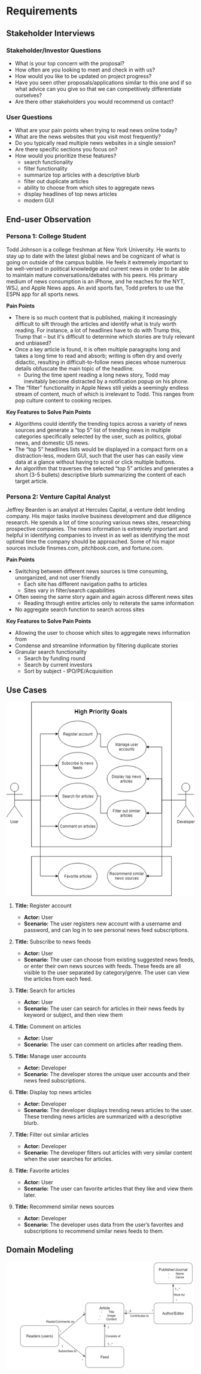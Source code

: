 # Requirements

## Stakeholder Interviews
### Stakeholder/Investor Questions
* What is your top concern with the proposal?
* How often are you looking to meet and check in with us?
* How would you like to be updated on project progress?
* Have you seen other proposals/applications similar to this one and if so what advice can you give so that we can competitively differentiate ourselves?
* Are there other stakeholders you would recommend us contact?

### User Questions
* What are your pain points when trying to read news online today? 
* What are the news websites that you visit most frequently?
* Do you typically read multiple news websites in a single session?
* Are there specific sections you focus on?
* How would you prioritize these features?
	* search functionality
	* filter functionality
	* summarize top articles with a descriptive blurb
	* filter out duplicate articles
	* ability to choose from which sites to aggregate news
	* display headlines of top news articles
	* modern GUI

## End-user Observation
### Persona 1: College Student
Todd Johnson is a college freshman at New York University. He wants to stay up to date with the latest global news and be cognizant of what is going on outside of the campus bubble. He feels it extremely important to be well-versed in political knowledge and current news in order to be able to maintain mature conversations/debates with his peers. His primary medium of news consumption is an iPhone, and he reaches for the NYT, WSJ, and Apple News apps. An avid sports fan, Todd prefers to use the ESPN app for all sports news.

**Pain Points**
* There is so much content that is published, making it increasingly difficult to sift through the articles and identify what is truly worth reading. For instance, a lot of headlines have to do with Trump this, Trump that – but it's difficult to determine which stories are truly relevant and unbiased?
* Once a key article is found, it is often multiple paragraphs long and takes a long time to read and absorb; writing is often dry and overly didactic, resulting in difficult-to-follow news pieces whose numerous details obfuscate the main topic of the headline.
	* During the time spent reading a long news story, Todd may inevitably become distracted by a notification popup on his phone.
* The “filter” functionality in Apple News still yields a seemingly endless stream of content, much of which is irrelevant to Todd. This ranges from pop culture content to cooking recipes.

**Key Features to Solve Pain Points**
* Algorithms could identify the trending topics across a variety of news sources and generate a “top 5” list of trending news in multiple categories specifically selected by the user, such as politics, global news, and domestic US news. 
* The “top 5” headlines lists would be displayed in a compact form on a distraction-less, modern GUI, such that the user has can easily view data at a glance without having to scroll or click multiple buttons.
* An algorithm that traverses the selected “top 5” articles and generates a short (3-5 bullets) descriptive blurb summarizing the content of each target article.

### Persona 2: Venture Capital Analyst
Jeffrey Bearden is an analyst at Hercules Capital, a venture debt lending company. His major tasks involve business development and due diligence research. He spends a lot of time scouring various news sites, researching prospective companies. The news information is extremely important and helpful in identifying companies to invest in as well as identifying the most optimal time the company should be approached. Some of his major sources include finsmes.com, pitchbook.com, and fortune.com.

**Pain Points**
* Switching between different news sources is time consuming, unorganized, and not user friendly
	* Each site has different navigation paths to articles 
	* Sites vary in filter/search capabilities
* Often seeing the same story again and again across different news sites
	* Reading through entire articles only to reiterate the same information
* No aggregate search function to search across sites 

**Key Features to Solve Pain Points**
* Allowing the user to choose which sites to aggregate news information from
* Condense and streamline information by filtering duplicate stories
* Granular search functionality 
	* Search by funding round
	* Search by current investors
	* Sort by subject - IPO/PE/Acquisition


## Use Cases
![Use Case Diagram](use-case-diagram.png)

1. **Title:** Register account
    - **Actor:** User
    - **Scenario:** The user registers new account with a username and password, and can log in to see personal news feed subscriptions.

2. **Title:** Subscribe to news feeds
    - **Actor:** User
    - **Scenario:** The user can choose from existing suggested news feeds, or enter their own news sources with feeds. These feeds are all visible to the user separated by category/genre. The user can view the articles from each feed. 

3. **Title:** Search for articles
    - **Actor:** User
    - **Scenario:** The user can search for articles in their news feeds by keyword or subject, and then view them 
    
4. **Title:** Comment on articles
    - **Actor:** User
    - **Scenario:** The user can comment on articles after reading them.
    
5. **Title:** Manage user accounts
    - **Actor:** Developer
    - **Scenario:** The developer stores the unique user accounts and their news feed subscriptions.
    
6. **Title:** Display top news articles
    - **Actor:** Developer
    - **Scenario:** The developer displays trending news articles to the user. These trending news articles are summarized with a descriptive blurb.

7. **Title:** Filter out similar articles
    - **Actor:** Developer
    - **Scenario:** The developer filters out articles with very similar content when the user searches for articles.

8. **Title:** Favorite articles
    - **Actor:** User
    - **Scenario:** The user can favorite articles that they like and view them later. 
    
9. **Title:** Recommend similar news sources
    - **Actor:** Developer
    - **Scenario:** The developer uses data from the user’s favorites and subscriptions to recommend similar news feeds to them.


## Domain Modeling
![Here](/domain_model.PNG?raw=true "Domain Model")
